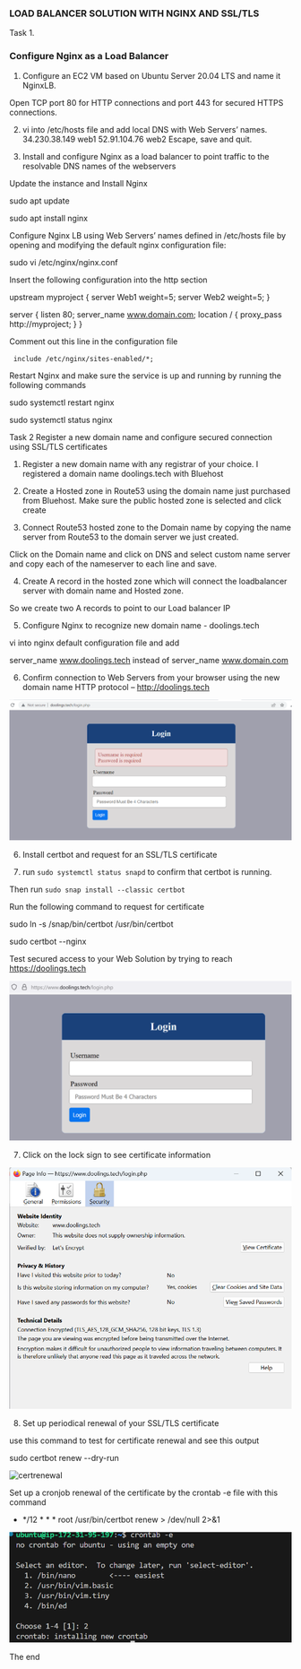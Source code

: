 ### LOAD BALANCER SOLUTION WITH NGINX AND SSL/TLS

Task 1.
### Configure Nginx as a Load Balancer

1. Configure an EC2 VM based on Ubuntu Server 20.04 LTS and name it NginxLB.

 Open TCP port 80 for HTTP connections and port 443 for secured HTTPS connections.

 2. vi into /etc/hosts file and add  local DNS with Web Servers’ names.
  34.230.38.149 web1
  52.91.104.76 web2
  Escape, save and quit.

  3. Install and configure Nginx as a load balancer to point traffic to the resolvable DNS names of the webservers

Update the instance and Install Nginx

sudo apt update

sudo apt install nginx


Configure Nginx LB using Web Servers’ names defined in /etc/hosts file by opening and modifying the default nginx configuration file:

sudo vi /etc/nginx/nginx.conf

Insert the following configuration into the http section 

 upstream myproject {
    server Web1 weight=5;
    server Web2 weight=5;
  }

server {
    listen 80;
    server_name www.domain.com;
    location / {
      proxy_pass http://myproject;
    }
  }

Comment out this line in the configuration file

     include /etc/nginx/sites-enabled/*;

Restart Nginx and make sure the service is up and running by running the following commands 

sudo systemctl restart nginx

sudo systemctl status nginx

Task 2
Register a new domain name and configure secured connection using SSL/TLS certificates

1. Register a new domain name with any registrar of your choice. I registered a domain name doolings.tech with Bluehost

2. Create a Hosted zone in Route53 using the domain name just purchased from Bluehost.
Make sure the public hosted zone is selected and click create
3. Connect Route53 hosted zone to the Domain name by copying the name server from Route53 to the domain server we just created.

Click on the Domain name and click on DNS and select custom name server and copy each of the nameserver to each line and save.

4. Create A record in the hosted zone which will connect the loadbalancer server with domain name and Hosted zone.

So we create two A records to point to our Load balancer IP

5. Configure Nginx to recognize new domain name - doolings.tech

vi into nginx default configuration file and add

 server_name www.doolings.tech instead of server_name www.domain.com


 6.  Confirm connection  to Web Servers from your browser using the new domain name HTTP protocol – http://doolings.tech


 ![httpinsecure](httpconnection.png)

 6. Install certbot and request for an SSL/TLS certificate

 1. run `sudo systemctl status snapd` to confirm that certbot is running. 

 Then run `sudo snap install --classic certbot`

 Run the following command to request for certificate

 sudo ln -s /snap/bin/certbot /usr/bin/certbot

sudo certbot --nginx

Test secured access to your Web Solution by trying to reach 
https://doolings.tech


![httpssecure](httpsconnection.png)


7. Click on the lock sign to see certificate information


![certificate](certificateinformation.png)

8. Set up periodical renewal of your SSL/TLS certificate

use this command to test for certificate renewal and see this output


sudo certbot renew --dry-run

![certrenewal](certrenewal.png)


Set up a cronjob renewal of the certificate by the crontab -e file with this command

* */12 * * *   root /usr/bin/certbot renew > /dev/null 2>&1



![crontabjob](cronjobsetup.png)


The end



